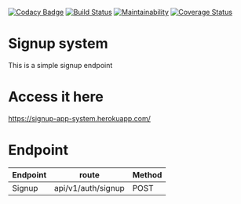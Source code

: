 [![Codacy Badge](https://api.codacy.com/project/badge/Grade/f87512270637496897ec6842247ed94b)](https://app.codacy.com/app/codeMarble254/simple-signup-system-flask?utm_source=github.com&utm_medium=referral&utm_content=codeMarble254/simple-signup-system-flask&utm_campaign=Badge_Grade_Dashboard)
[![Build Status](https://travis-ci.org/codeMarble254/simple-signup-system-flask.svg?branch=develop)](https://travis-ci.org/codeMarble254/simple-signup-system-flask)
[![Maintainability](https://api.codeclimate.com/v1/badges/1da85d645fc20a6bc803/maintainability)](https://codeclimate.com/github/codeMarble254/simple-signup-system-flask/maintainability)
[![Coverage Status](https://coveralls.io/repos/github/codeMarble254/simple-signup-system-flask/badge.svg?branch=develop)](https://coveralls.io/github/codeMarble254/simple-signup-system-flask?branch=develop)

# Signup system
This is a simple signup endpoint
# Access it here
<https://signup-app-system.herokuapp.com/>
# Endpoint

| Endpoint | route              | Method |  
|----------|--------------------|--------|
| Signup   | api/v1/auth/signup | POST   |
